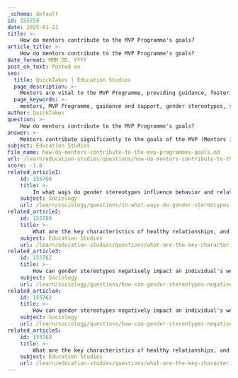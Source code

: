 ```yaml
---
_schema: default
id: 155759
date: 2025-01-21
title: >-
    How do mentors contribute to the MVP Programme's goals?
article_title: >-
    How do mentors contribute to the MVP Programme's goals?
date_format: MMM DD, YYYY
post_on_text: Posted on
seo:
  title: QuickTakes | Education Studies
  page_description: >-
    Mentors are vital to the MVP Programme, providing guidance, fostering a safe environment, encouraging participation, and promoting awareness of gender stereotypes and active bystander intervention to achieve the programme's goals.
  page_keywords: >-
    mentors, MVP Programme, guidance and support, gender stereotypes, safe environment, active participation, educational framework, bystander intervention, gender-based violence, personal growth
author: QuickTakes
question: >-
    How do mentors contribute to the MVP Programme's goals?
answer: >-
    Mentors contribute significantly to the goals of the MVP (Mentors in Violence Prevention) Programme in several impactful ways:\n\n1. **Guidance and Support**: Mentors play a crucial role in guiding participants through discussions and activities that focus on understanding gender stereotypes and their implications. By providing support, mentors help participants navigate complex topics related to gender-based violence and healthy relationships.\n\n2. **Creating a Safe Environment**: Mentors implement strategies to foster a safe and supportive environment for discussions. This includes acknowledging personal experiences that participants may have related to sensitive topics, such as gender stereotypes or violence. By doing so, mentors help participants feel seen and understood, which is essential for building trust and openness.\n\n3. **Encouraging Active Participation**: Mentors promote active listening and full participation among participants. This approach ensures that everyone feels valued and heard, facilitating open dialogue and encouraging individuals to share their thoughts and feelings. Such engagement is vital for effective learning and personal growth.\n\n4. **Educational Framework**: The MVP programme is grounded in educational principles that emphasize the importance of understanding gender stereotypes and their impact on behavior and relationships. Mentors frame discussions within this educational context, helping participants critically engage with the material in a safe manner.\n\n5. **Advance Notification of Topics**: Mentors inform participants in advance about the topics that will be covered in upcoming sessions. This practice allows individuals to prepare themselves emotionally and seek support if they feel uncomfortable about any specific subject matter, further contributing to a supportive atmosphere.\n\n6. **Promoting Active Bystander Intervention**: By leading discussions on recognizing and addressing harmful behaviors, mentors encourage participants to become active bystanders. This empowerment is crucial for fostering a culture of intervention and support among peers, ultimately contributing to the prevention of gender-based violence.\n\nThrough these strategies, mentors in the MVP Programme effectively create an environment conducive to open discussions about sensitive topics, promoting healthy relationships and active bystander intervention, which aligns with the overarching goals of the programme.
subject: Education Studies
file_name: how-do-mentors-contribute-to-the-mvp-programmes-goals.md
url: /learn/education-studies/questions/how-do-mentors-contribute-to-the-mvp-programmes-goals
score: -1.0
related_article1:
    id: 155760
    title: >-
        In what ways do gender stereotypes influence behavior and relationships according to the MVP Programme?
    subject: Sociology
    url: /learn/sociology/questions/in-what-ways-do-gender-stereotypes-influence-behavior-and-relationships-according-to-the-mvp-programme
related_article2:
    id: 155769
    title: >-
        What are the key characteristics of healthy relationships, and how can they be recognized?
    subject: Education Studies
    url: /learn/education-studies/questions/what-are-the-key-characteristics-of-healthy-relationships-and-how-can-they-be-recognized
related_article3:
    id: 155762
    title: >-
        How can gender stereotypes negatively impact an individual's wellbeing and relationships?
    subject: Sociology
    url: /learn/sociology/questions/how-can-gender-stereotypes-negatively-impact-an-individuals-wellbeing-and-relationships
related_article4:
    id: 155762
    title: >-
        How can gender stereotypes negatively impact an individual's wellbeing and relationships?
    subject: Sociology
    url: /learn/sociology/questions/how-can-gender-stereotypes-negatively-impact-an-individuals-wellbeing-and-relationships
related_article5:
    id: 155769
    title: >-
        What are the key characteristics of healthy relationships, and how can they be recognized?
    subject: Education Studies
    url: /learn/education-studies/questions/what-are-the-key-characteristics-of-healthy-relationships-and-how-can-they-be-recognized
---
```


&nbsp;